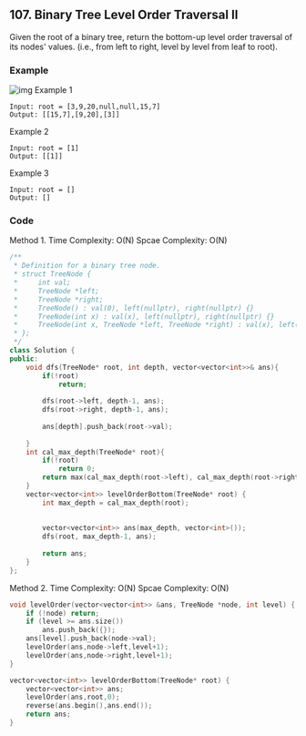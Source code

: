 ## 107. Binary Tree Level Order Traversal II

Given the root of a binary tree, return the bottom-up level order traversal of its nodes' values. (i.e., from left to right, level by level from leaf to root).

### Example

![img](https://assets.leetcode.com/uploads/2021/02/19/tree1.jpg "img")
Example 1
```
Input: root = [3,9,20,null,null,15,7]
Output: [[15,7],[9,20],[3]]
```

Example 2
```
Input: root = [1]
Output: [[1]]
```

Example 3
```
Input: root = []
Output: []
```

### Code
Method 1.
Time Complexity: O(N)
Spcae Complexity: O(N)

```c++
/**
 * Definition for a binary tree node.
 * struct TreeNode {
 *     int val;
 *     TreeNode *left;
 *     TreeNode *right;
 *     TreeNode() : val(0), left(nullptr), right(nullptr) {}
 *     TreeNode(int x) : val(x), left(nullptr), right(nullptr) {}
 *     TreeNode(int x, TreeNode *left, TreeNode *right) : val(x), left(left), right(right) {}
 * };
 */
class Solution {
public:
    void dfs(TreeNode* root, int depth, vector<vector<int>>& ans){
        if(!root)
            return;
        
        dfs(root->left, depth-1, ans);
        dfs(root->right, depth-1, ans);
        
        ans[depth].push_back(root->val);
        
    }
    int cal_max_depth(TreeNode* root){
        if(!root)
            return 0;
        return max(cal_max_depth(root->left), cal_max_depth(root->right))+1;
    }
    vector<vector<int>> levelOrderBottom(TreeNode* root) {
        int max_depth = cal_max_depth(root);
        
        
        vector<vector<int>> ans(max_depth, vector<int>());
        dfs(root, max_depth-1, ans);
        
        return ans;
    }
};
```

Method 2.
Time Complexity: O(N)
Spcae Complexity: O(N)

```c++
void levelOrder(vector<vector<int>> &ans, TreeNode *node, int level) {
    if (!node) return;
    if (level >= ans.size())
        ans.push_back({});
    ans[level].push_back(node->val);
    levelOrder(ans,node->left,level+1);
    levelOrder(ans,node->right,level+1);
}

vector<vector<int>> levelOrderBottom(TreeNode* root) {
    vector<vector<int>> ans;
    levelOrder(ans,root,0);
    reverse(ans.begin(),ans.end());
    return ans;
}
```